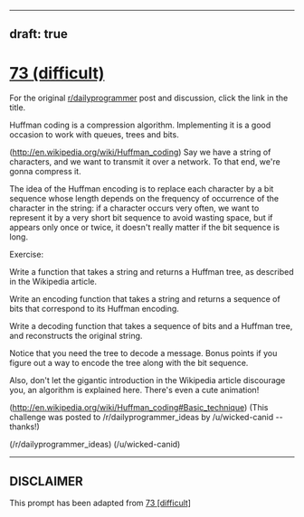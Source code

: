 ---
draft: true
----

# [73 (difficult)](https://www.reddit.com/r/dailyprogrammer/comments/w4m1r/762012_challenge_73_difficult/)

For the original [r/dailyprogrammer](https://www.reddit.com/r/dailyprogrammer/) post and discussion, click the link in the title.

Huffman coding is a compression algorithm. Implementing it is a good occasion to work with queues, trees and bits.

(http://en.wikipedia.org/wiki/Huffman_coding)
Say we have a string of characters, and we want to transmit it over a network. To that end, we're gonna compress it.

The idea of the Huffman encoding is to replace each character by a bit sequence whose length depends on the frequency of occurrence of the character in the string: if a character occurs very often, we want to represent it by a very short bit sequence to avoid wasting space, but if appears only once or twice, it doesn't really matter if the bit sequence is long.

Exercise:

Write a function that takes a string and returns a Huffman tree, as described in the Wikipedia article.

Write an encoding function that takes a string and returns a sequence of bits that correspond to its Huffman encoding.

Write a decoding function that takes a sequence of bits and a Huffman tree, and reconstructs the original string.

Notice that you need the tree to decode a message. Bonus points if you figure out a way to encode the tree along with the bit sequence.

Also, don't let the gigantic introduction in the Wikipedia article discourage you, an algorithm is explained here. There's even a cute animation!

(http://en.wikipedia.org/wiki/Huffman_coding#Basic_technique)
(This challenge was posted to /r/dailyprogrammer_ideas by /u/wicked-canid -- thanks!)

(/r/dailyprogrammer_ideas)
(/u/wicked-canid)

----
## **DISCLAIMER**
This prompt has been adapted from [73 [difficult]](https://www.reddit.com/r/dailyprogrammer/comments/w4m1r/762012_challenge_73_difficult/
)
